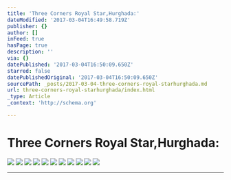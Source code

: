 ```yaml
---
title: 'Three Corners Royal Star,Hurghada:'
dateModified: '2017-03-04T16:49:58.719Z'
publisher: {}
author: []
inFeed: true
hasPage: true
description: ''
via: {}
datePublished: '2017-03-04T16:50:09.650Z'
starred: false
datePublishedOriginal: '2017-03-04T16:50:09.650Z'
sourcePath: _posts/2017-03-04-three-corners-royal-starhurghada.md
url: three-corners-royal-starhurghada/index.html
_type: Article
_context: 'http://schema.org'

---
```

# Three Corners Royal Star,Hurghada:
![](https://the-grid-user-content.s3-us-west-2.amazonaws.com/5a86f8be-804a-4ac5-9c81-b382be2e5d56.jpg)
![](https://the-grid-user-content.s3-us-west-2.amazonaws.com/b87e78a3-e0e9-4c24-a18d-10076c565101.jpg)
![](https://the-grid-user-content.s3-us-west-2.amazonaws.com/c4602fc0-2060-4ce4-9a35-98031698ff62.jpg)
![](https://the-grid-user-content.s3-us-west-2.amazonaws.com/73f04016-072b-4501-989c-8355ce357488.jpg)
![](https://the-grid-user-content.s3-us-west-2.amazonaws.com/c93c9e6a-7f70-4daf-be24-309067bfc36a.jpg)
![](https://the-grid-user-content.s3-us-west-2.amazonaws.com/5bbca55a-943f-444d-99ee-5226836d21a0.jpg)
![](https://the-grid-user-content.s3-us-west-2.amazonaws.com/a025b94c-9b0f-4e76-bfd7-f097807410d1.jpg)
![](https://the-grid-user-content.s3-us-west-2.amazonaws.com/9c306ebf-0c44-4009-b8fe-25ea919bda92.jpg)
![](https://the-grid-user-content.s3-us-west-2.amazonaws.com/dbd59981-df60-499b-86d2-5833c739334d.jpg)
![](https://the-grid-user-content.s3-us-west-2.amazonaws.com/bbd543fe-3726-4bfe-8294-f109a06f0e1b.jpg)
![](https://the-grid-user-content.s3-us-west-2.amazonaws.com/7a06a268-fe39-437b-a3ec-f612292caf6b.jpg)

---